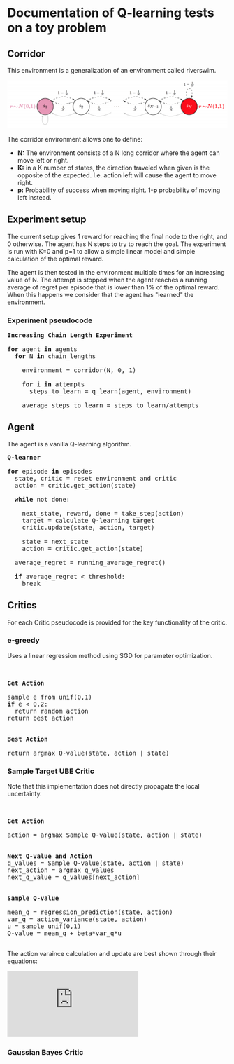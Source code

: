 # Documentation of Q-learning tests on a toy problem

## Corridor

This environment is a generalization of an environment called riverswim.

![Chain Env](./images/chain.png)

The corridor environment allows one to define:

* **N:** The environment consists of a N long corridor where the agent can move
  left or right.
* **K:** in a K number of states, the direction traveled when given is the
  opposite of the expected. I.e. action left will cause the agent to move right.
* **p:** Probability of success when moving right. 1-**p** probability of moving left
  instead.
        

## Experiment setup

The current setup gives 1 reward for reaching the final node to the right, and 0 otherwise. The agent has N steps to try to reach the goal. The experiment is run with K=0 and p=1 to allow a simple linear model and simple calculation of the optimal reward.

The agent is then tested in the environment multiple times for an increasing value of N. The attempt is stopped when the agent reaches a running average of regret per episode that is lower than 1% of the optimal reward. When this happens we consider that the agent has "learned" the environment.


### Experiment pseudocode

<pre>
<b>Increasing Chain Length Experiment</b>

<b>for</b> agent <b>in</b> agents
  <b>for</b> N <b>in</b> chain_lengths

    environment = corridor(N, 0, 1)

    <b>for</b> i <b>in</b> attempts
      steps_to_learn = q_learn(agent, environment)
    
    average_steps_to_learn = steps_to_learn/attempts
</pre>

## Agent

The agent is a vanilla Q-learning algorithm.

<pre>
<b>Q-learner</b>

<b>for</b> episode <b>in</b> episodes
  state, critic = reset environment and critic
  action = critic.get_action(state)

  <b>while</b> not done:

    next_state, reward, done = take_step(action)
    target = calculate Q-learning target
    critic.update(state, action, target)
    
    state = next_state
    action = critic.get_action(state)

  average_regret = running_average_regret()

  <b>if</b> average_regret < threshold:
    break
</pre>

## Critics

For each Critic pseudocode is provided for the key functionality of the critic.

### e-greedy

Uses a linear regression method using SGD for parameter optimization.

<pre>


<b>Get Action</b>

sample e from unif(0,1)
<b>if</b> e < 0.2:
  return random action
return best action


<b>Best Action</b>

return argmax Q-value(state, action | state)
</pre>

### Sample Target UBE Critic

Note that this implementation does not directly propagate the local uncertainty.


<pre>


<b>Get Action</b>

action = argmax Sample Q-value(state, action | state)


<b>Next Q-value and Action</b>
q_values = Sample Q-value(state, action | state)
next_action = argmax q_values
next_q_value = q_values[next_action]


<b>Sample Q-value</b>

mean_q = regression_prediction(state, action)
var_q = action_variance(state, action)
u = sample unif(0,1)
Q-value = mean_q + beta*var_q*u

</pre>

The action varaince calculation and update are best shown through their equations:

<!-- $
\\
\textbf{Action Variance}
\\\\
S^T\Sigma_aS
\\\\
\textbf{Update }\Sigma_a
\\\\
\Sigma_a = \Sigma_a - \frac{\Sigma_aSS^T\Sigma_a}{1 + S^T\Sigma_aS}
$ -->

![](https://latex.codecogs.com/gif.latex?%5C%5C%20%5Ctextbf%7BAction%20Variance%7D%20%5C%5C%5C%5C%20S%5ET%5CSigma_aS%20%5C%5C%5C%5C%20%5Ctextbf%7BUpdate%20%7D%5CSigma_a%20%5C%5C%5C%5C%20%5CSigma_a%20%3D%20%5CSigma_a%20-%20%5Cfrac%7B%5CSigma_aSS%5ET%5CSigma_a%7D%7B1%20&plus;%20S%5ET%5CSigma_aS%7D)

### Gaussian Bayes Critic

